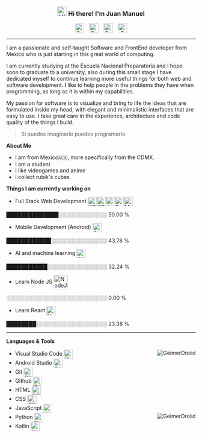 <h3 align="center"><img alt="Hi!" src="https://media.giphy.com/media/hvRJCLFzcasrR4ia7z/giphy.gif" width="25px"> Hi there! I'm Juan Manuel</h3>
<p align="center">
 <a href="https://discord.com/channels/@me/GeimerDroiid#0359">
     <img alt="GeimerDroiid | Discord" width="24px" HSPACE="5" src="https://raw.githubusercontent.com/GeimerDroiid/GeimerDroiid/main/assets/discord.svg"></a>
 <a href="https://open.spotify.com/playlist/6eDl0FX1pNcaFXgYIBOobX?si=aewrQ2nJTuSgkMSip3d8-Q&utm_source=copy-link">
     <img alt="GeimerDroiid | Spotify" width="24px" HSPACE="5" src="https://raw.githubusercontent.com/GeimerDroiid/GeimerDroiid/main/assets/spotify.svg"></a>
 <a href="https://github.com/GeimerDroiid">
    <img alt="GeimerDroiid | Github" width="24px" HSPACE="5" src="https://raw.githubusercontent.com/GeimerDroiid/GeimerDroiid/main/assets/github.svg"></a>
 <a href="mailto:jmanuelhv9@gmail.com">
    <img alt="Email | jmanuelhv9@gmail.com" width="24px" HSPACE="5" src="https://raw.githubusercontent.com/GeimerDroiid/GeimerDroiid/main/assets/gmail.svg"></a>
</p>

---

I am a passionate and self-taught Software and FrontEnd developer from Mexico who is just starting in this great world of computing.

I am currently studying at the Escuela Nacional Preparatoria and I hope soon to graduate to a university, also during this small stage I have dedicated myself to continue learning more useful things for both web and software development. I like to help people in the problems they have when programming, as long as it is within my capabilities.

My passion for software is to visualize and bring to life the ideas that are formulated inside my head, with elegant and minimalistic interfaces that are easy to use. I take great care in the experience, architecture and code quality of the things I build.

> Si puedes imaginarlo puedes programarlo.

**About Me**
- I am from Mexico🇲🇽, more specifically from the CDMX.
- I am a student
- I like videogames and anime
- I collect rubik's cubes

**Things I am currently working on**
- Full Stack Web Development <img alt="HTML" align="absmiddle" width="24px" src="https://raw.githubusercontent.com/GeimerDroiid/GeimerDroiid/main/assets/html.svg"><img alt="CSS" align="absmiddle" width="24px" src="https://raw.githubusercontent.com/GeimerDroiid/GeimerDroiid/main/assets/css3.svg"><img alt="JavaScript" align="absmiddle" width="24px" src="https://raw.githubusercontent.com/GeimerDroiid/GeimerDroiid/main/assets/javascript.svg"><img alt="Python" align="absmiddle" width="24px" src="https://raw.githubusercontent.com/GeimerDroiid/GeimerDroiid/main/assets/python.svg"><img alt="MySql" align="absmiddle" width="24px" src="https://raw.githubusercontent.com/GeimerDroiid/GeimerDroiid/main/assets/mysql.svg">

██████████████░░░░░░░░░░░░░ 50.00 % 
- Mobile Development (Android) <img alt="AndroidOS" align="absmiddle" width="24px" src="https://raw.githubusercontent.com/GeimerDroiid/GeimerDroiid/main/assets/android_os.svg">

████████████░░░░░░░░░░░░░░░ 43.78 % 
- AI and machine learning <img alt="AI" align="absmiddle" width="24px" src="https://raw.githubusercontent.com/GeimerDroiid/GeimerDroiid/main/assets/ai.svg">
 
███████████░░░░░░░░░░░░░░░░ 32.24 % 
- Learn Node JS <img alt="NodeJS" align="absmiddle" width="38px" src="https://raw.githubusercontent.com/GeimerDroiid/GeimerDroiid/main/assets/nodejs.svg">

░░░░░░░░░░░░░░░░░░░░░░░░░░░ 0.00 % 
- Learn React <img alt="NodeJS" align="absmiddle" width="24px" src="https://raw.githubusercontent.com/GeimerDroiid/GeimerDroiid/main/assets/react.svg">
 
████████░░░░░░░░░░░░░░░░░░░ 23.38 % 

---

**Languages & Tools**

<img src="https://github-readme-stats.vercel.app/api?username=GeimerDroiid&show_icons=true&theme=tokyonight" align="right" raw=true alt="GeimerDroiid">

- Visual Studio Code <img alt="Visual Studio Code" align="absmiddle" width="24px" src="https://raw.githubusercontent.com/GeimerDroiid/GeimerDroiid/main/assets/vscode.svg">
- Android Studio <img alt="Android Studio" align="absmiddle" width="24px" src="https://raw.githubusercontent.com/GeimerDroiid/GeimerDroiid/main/assets/android-studio.svg">
- Git <img alt="Git" align="absmiddle" width="24px" src="https://raw.githubusercontent.com/GeimerDroiid/GeimerDroiid/main/assets/git.svg">
- Github <img alt="Github" align="absmiddle" width="24px" src="https://raw.githubusercontent.com/GeimerDroiid/GeimerDroiid/main/assets/github.svg">
- HTML <img alt="HTML" align="absmiddle" width="24px" src="https://raw.githubusercontent.com/GeimerDroiid/GeimerDroiid/main/assets/html.svg">
- CSS <img alt="CSS" align="absmiddle" width="24px" src="https://raw.githubusercontent.com/GeimerDroiid/GeimerDroiid/main/assets/css3.svg">
- JavaScript <img alt="JavaScript" align="absmiddle" width="24px" src="https://raw.githubusercontent.com/GeimerDroiid/GeimerDroiid/main/assets/javascript.svg">
- Python <img alt="Python" align="absmiddle" width="24px" src="https://raw.githubusercontent.com/GeimerDroiid/GeimerDroiid/main/assets/python.svg">
  <img src="https://github-readme-stats.vercel.app/api/wakatime?username=GeimerDroiid&layout=compact&theme=tokyonight" align="right" raw=true alt="GeimerDroiid">
- Kotlin <img alt="Kotlin" align="absmiddle" width="24px" src="https://raw.githubusercontent.com/GeimerDroiid/GeimerDroiid/main/assets/kotlin.svg">
 
